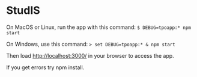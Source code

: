 # StudIS

On MacOS or Linux, run the app with this command:
`$ DEBUG=tpoapp:* npm start`

On Windows, use this command:
`> set DEBUG=tpoapp:* & npm start`

Then load [http://localhost:3000/](http://localhost:3000/) in your browser to access the app.

If you get errors try npm install.
